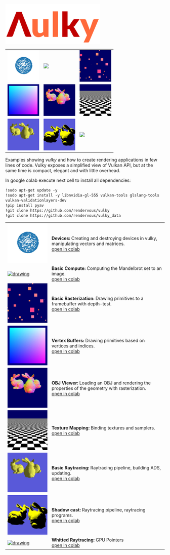 <img src="/docs/images/vulky_logo.png" alt="drawing" width="300px"/>

<table>
<tr>
<td>
<img src="/docs/images/teaser1.jpg" width="100px"/>
</td>
<td>
<img src="/docs/images/teaser2.webp" width="100px"/>
</td>
<td>
<img src="/docs/images/teaser3.webp" width="100px"/>
</td>
</tr>
<tr>
<td>
<img src="/docs/images/teaser4.jpg" width="100px"/>
</td>
<td>
<img src="/docs/images/teaser5.webp" width="100px"/>
</td>
<td>
<img src="/docs/images/teaser6.jpg" width="100px"/>
</td>
</tr>
<tr>
<td>
<img src="/docs/images/teaser7.webp" width="100px"/>
</td>
<td>
<img src="/docs/images/teaser8.webp" width="100px"/>
</td>
<td>
<img src="/docs/images/teaser9.webp" width="100px"/>
</td>
</tr>
</table>

Examples showing *vulky* and how to create rendering applications in few lines of code.
Vulky exposes a simplified view of Vulkan API, but at the same time is compact, elegant and
with little overhead.

In google colab execute next cell to install all dependencies:

```shell
!sudo apt-get update -y
!sudo apt-get install -y libnvidia-gl-555 vulkan-tools glslang-tools vulkan-validationlayers-dev
!pip install pyav
!git clone https://github.com/rendervous/vulky
!git clone https://github.com/rendervous/vulky_data
```

<table>
<tr> 
<td>
    <a href="/examples/e01_create_and_destroy_device.ipynb">
    <img src="/docs/images/teaser1.jpg" alt="drawing" width="200px"/>
    </a>
</td>
<td>
    <b>Devices:</b> Creating and destroying devices in vulky, manipulating vectors and matrices.<br/>
    <a href="https://colab.research.google.com/github/rendervous/vulky_examples/blob/main/notebooks/e01_create_and_destroy_device.ipynb">open in colab</a>
</td>
</tr>

<tr>
<td>
    <a href="/examples/e02_basic_compute.ipynb">
    <img src="/docs/images/teaser2.webp" alt="drawing" width="200px"/>
    </a>
</td>
<td>
    <b>Basic Compute:</b> Computing the Mandelbrot set to an image.<br/>
    <a href="https://colab.research.google.com/github/rendervous/vulky_examples/blob/main/notebooks/e02_basic_compute.ipynb">open in colab</a>
</td>
</tr>

<tr>
<td>
    <a href="/examples/e03_basic_rasterization.ipynb">
    <img src="/docs/images/teaser3.webp" alt="drawing" width="200px"/>
    </a>
</td>
<td>
    <b>Basic Rasterization:</b> Drawing primitives to a framebuffer with depth-test.<br/>
    <a href="https://colab.research.google.com/github/rendervous/vulky_examples/blob/main/notebooks/e03_basic_rasterization.ipynb">open in colab</a>
</td>
</tr>


<tr>
<td>
    <a href="/examples/e04_vertex_buffers.ipynb">
    <img src="/docs/images/teaser4.jpg" alt="drawing" width="200px"/>
    </a>
</td>
<td>
    <b>Vertex Buffers:</b> Drawing primitives based on vertices and indices.<br/>
<a href="https://colab.research.google.com/github/rendervous/vulky_examples/blob/main/notebooks/e04_vertex_buffers.ipynb">open in colab</a>
</td>
</tr>


<tr>
<td>
    <a href="/examples/e05_obj_viewer.ipynb">
    <img src="/docs/images/teaser5.webp" alt="drawing" width="200px"/>
    </a>
</td>
<td>
    <b>OBJ Viewer:</b> Loading an OBJ and rendering the properties of the geometry with rasterization.<br/>
    <a href="https://colab.research.google.com/github/rendervous/vulky_examples/blob/main/notebooks/e05_obj_viewer.ipynb">open in colab</a>
</td>
</tr>


<tr>
<td>
    <a href="/examples/e06_texture_mapping.ipynb">
    <img src="/docs/images/teaser6.jpg" alt="drawing" width="200px"/>
    </a>
</td>
<td>
    <b>Texture Mapping: </b> Binding textures and samplers.<br/>
    <a href="https://colab.research.google.com/github/rendervous/vulky_examples/blob/main/notebooks/e06_texture_mapping.ipynb">open in colab</a>
</td>
</tr>


<tr>
<td>
    <a href="/examples/e07_basic_raytracing.ipynb">
    <img src="/docs/images/teaser7.webp" alt="drawing" width="200px"/>
    </a>
</td>
<td>
    <b>Basic Raytracing:</b> Raytracing pipeline, building ADS, updating.<br/>
    <a href="https://colab.research.google.com/github/rendervous/vulky_examples/blob/main/notebooks/e07_basic_raytracing.ipynb">open in colab</a>
</td>
</tr>


<tr>
<td>
    <a href="/examples/e08_shadow_cast.ipynb">
    <img src="/docs/images/teaser8.webp" alt="drawing" width="200px"/>
    </a>
</td>
<td>
    <b>Shadow cast:</b> Raytracing pipeline, raytracing programs.<br/>
    <a href="https://colab.research.google.com/github/rendervous/vulky_examples/blob/main/notebooks/e08_shadow_cast.ipynb">open in colab</a>
</td>
</tr>


<tr>
<td>
    <a href="/examples/e09_whitted_raytracing.ipynb">
    <img src="/docs/images/teaser9.webp" alt="drawing" width="200px"/>
    </a>
</td>
<td>
    <b>Whitted Raytracing:</b> GPU Pointers <br/>
    <a href="https://colab.research.google.com/github/rendervous/vulky_examples/blob/main/notebooks/e09_whitted_raytracing.ipynb">open in colab</a>
</td>
</tr>

</table>




